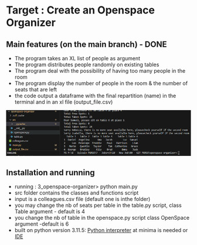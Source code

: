 # Target : Create an Openspace Organizer 


## Main features (on the main branch) - DONE 
- The program takes an XL list of people as argument
- The program distributes people randomly on existing tables
- The program deal with the possibility of having too many people in the room
- The program display the number of people in the room & the number of seats that are left
- the code output a dataframe with the final repartition (name) in the terminal and in an xl file (output_file.csv)


![Alt text](image.png)


## Installation and running
- running :   3_openspace-organizer> python main.py
- src folder contains the classes and functions script 
- input is a colleagues.csv file (default one is  inthe folder) 
- you may change the nb of seats per table in the table.py script, class Table argument - default is 4 
- you change the nb of table in the openspace.py script class OpenSpace argument -default is 6  
- built on python version 3.11.5: [Python interpreter](https://www.python.org/downloads/) at minima is needed  or [IDE](https://code.visualstudio.com/download)

